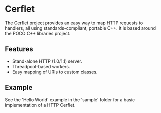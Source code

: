 # Cerflet #

The Cerflet project provides an easy way to map HTTP requests to handlers, all using standards-compliant, portable C++. It is based around the POCO C++ libraries project.

## Features ##

- Stand-alone HTTP (1.0/1.1) server.
- Threadpool-based workers.
- Easy mapping of URIs to custom classes.

## Example ##

See the 'Hello World' example in the 'sample' folder for a basic implementation of a HTTP Cerflet. 